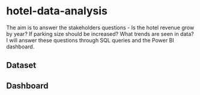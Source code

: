 # hotel-data-analysis
The aim is to answer the stakeholders questions - Is the hotel revenue grow by year? If parking size should be increased? What trends are seen in data? I will answer these questions through SQL queries and the Power BI dashboard.

## Dataset


## Dashboard
